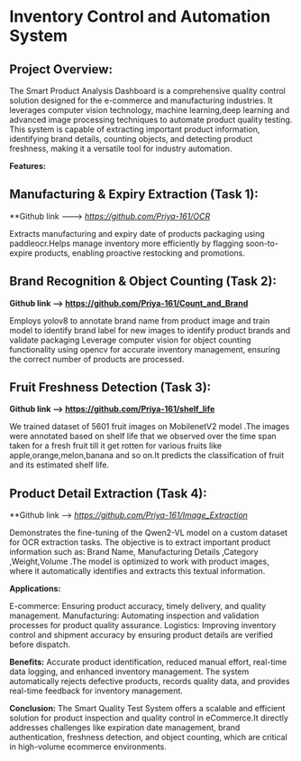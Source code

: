 # Inventory Control and Automation System


## Project Overview:
The Smart Product Analysis Dashboard is a comprehensive quality control solution designed for the e-commerce and manufacturing industries. It leverages computer vision technology, machine learning,deep learning and advanced image processing techniques to automate product quality testing. This system is capable of extracting important product information, identifying brand details, counting objects, and detecting product freshness, making it a versatile tool for industry automation.

**Features:**
## Manufacturing & Expiry Extraction (Task 1):
**Github link ---> *https://github.com/Priya-161/OCR*

Extracts manufacturing and expiry date of products packaging using paddleocr.Helps  manage inventory more efficiently by flagging soon-to-expire products, enabling proactive restocking and promotions.

## Brand Recognition & Object Counting (Task 2):
**Github link --> https://github.com/Priya-161/Count_and_Brand**

Employs yolov8 to annotate brand name from product image and train model to identify brand label for new images  to identify product brands and validate packaging 
Leverage computer vision for  object counting functionality using opencv for accurate inventory management, ensuring the correct number of products are processed.
## Fruit Freshness Detection (Task 3):
**Github link --> https://github.com/Priya-161/shelf_life**

We trained dataset of 5601 fruit images on MobilenetV2 model .The images were annotated based on shelf life that we observed over the time span taken for a fresh fruit till it get rotten for various fruits like apple,orange,melon,banana and so on.It predicts the classification of fruit and its estimated shelf life.
## Product Detail Extraction (Task 4):
**Github link -->  *https://github.com/Priya-161/Image_Extraction*

Demonstrates the fine-tuning of the Qwen2-VL model on a custom dataset for OCR extraction tasks. The objective is to extract important product information such as:
Brand Name,  Manufacturing Details ,Category ,Weight,Volume .The model is optimized to work with product images, where it automatically identifies and extracts this textual information.


**Applications:**

E-commerce: Ensuring product accuracy, timely delivery, and quality management.
Manufacturing: Automating inspection and validation processes for product quality assurance.
Logistics: Improving inventory control and shipment accuracy by ensuring product details are verified before dispatch.


**Benefits:** Accurate product identification, reduced manual effort, real-time data logging, and enhanced inventory management.
The system automatically rejects defective products, records quality data, and provides real-time feedback for inventory management.


**Conclusion:**
The Smart Quality Test System offers a scalable and efficient solution for product inspection and quality control in eCommerce.It directly addresses challenges like expiration date management, brand authentication, freshness detection, and object counting, which are critical in high-volume ecommerce environments.
